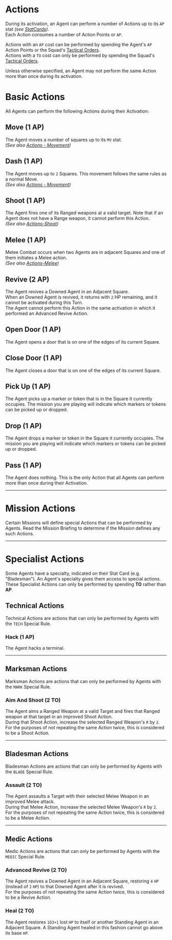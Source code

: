 # Actions

During its activation, an Agent can perform a number of Actions up to its `AP` stat *(see [StatCards](../2.Squads/1.StatCards.md))*.  
Each Action consumes a number of Action Points or `AP`.

Actions with an `AP` cost can be performed by spending the Agent's `AP` Action Points or the Squad's [Tactical Orders](../1.Introduction/2.Basics.md#tactical-orders).  
Actions with a `TO` cost can only be performed by spending the Squad's [Tactical Orders](../1.Introduction/2.Basics.md#tactical-orders).

Unless otherwise specified, an Agent may not perform the same Action more than once during its activation.

# Basic Actions

All Agents can perform the following Actions during their Activation:

## Move (1 AP)

The Agent moves a number of squares up to its `MV` stat.  
*(See also [Actions - Movement](./2.Movement.md))*

## Dash (1 AP)

The Agent moves up to `2` Squares. This movement follows the same rules as a normal Move.  
*(See also [Actions - Movement](./2.Movement.md))*

## Shoot (1 AP)

The Agent fires one of its Ranged weapons at a valid target. Note that if an Agent does not have a Range weapon, it cannot perform this Action.  
*(See also [Actions-Shoot](./3.Shoot.md))*

## Melee (1 AP)

Melee Combat occurs when two Agents are in adjacent Squares and one of them initiates a Melee action.  
*(See also [Actions-Melee](./4.Melee.md))*

## Revive (2 AP)
The Agent revives a Downed Agent in an Adjacent Square.  
When an Downed Agent is revived, it returns with `2` HP remaining, and it cannot be activated during this Turn.  
The Agent cannot perform this Action in the same activation in which it performed an Advanced Revive Action.

## Open Door (1 AP)

The Agent opens a door that is on one of the edges of its current Square.

## Close Door (1 AP)

The Agent closes a door that is on one of the edges of its current Square.

## Pick Up (1 AP)

The Agent picks up a marker or token that is in the Square it currently occupies. The mission you are playing will indicate which markers or tokens can be picked up or dropped.

## Drop (1 AP)

The Agent drops a marker or token in the Square it currently occupies. The mission you are playing will indicate which markers or tokens can be picked up or dropped.

## Pass (1 AP)

The Agent does nothing. This is the only Action that all Agents can perform more than once during their Activation.

-----

# Mission Actions

Certain Missions will define special Actions that can be performed by Agents. Read the Mission Briefing to determine if the Mission defines any such Actions.

---

# Specialist Actions

Some Agents have a specialty, indicated on their Stat Card (e.g. "Bladesman"). An Agent's specialty gives them access to special actions. These Specialist Actions can only be performed by spending **TO** rather than **AP**.

## Technical Actions

Technical Actions are actions that can only be performed by Agents with the `TECH` Special Rule.

### Hack (1 AP)

The Agent hacks a terminal.

---

## Marksman Actions

Marksman Actions are actions that can only be performed by Agents with the `MARK` Special Rule.

### Aim And Shoot (2 TO)

The Agent aims a Ranged Weapon at a valid Target and fires that Ranged weapon at that target in an improved Shoot Action.  
During that Shoot Action, increase the selected Ranged Weapon's `R` by `2`.  
For the purposes of not repeating the same Action twice, this is considered to be a Shoot Action.

---

## Bladesman Actions

Bladesman Actions are actions that can only be performed by Agents with the `BLADE` Special Rule.

### Assault (2 TO)

The Agent assaults a Target with their selected Melee Weapon in an improved Melee attack.  
During that Melee Action, increase the selected Melee Weapon's `R` by `2`.  
For the purposes of not repeating the same Action twice, this is considered to be a Melee Action.

---

## Medic Actions

Medic Actions are actions that can only be performed by Agents with the `MEDIC` Special Rule.

### Advanced Revive (2 TO)

The Agent revives a Downed Agent in an Adjacent Square, restoring `4` `HP` (instead of `2` `HP`) to that Downed Agent after it is revived.  
For the purposes of not repeating the same Action twice, this is considered to be a Revive Action.

### Heal (2 TO)

The Agent restores `1D3+1` lost `HP` to itself or another Standing Agent in an Adjacent Square. A Standing Agent healed in this fashion cannot go above its base `HP`.